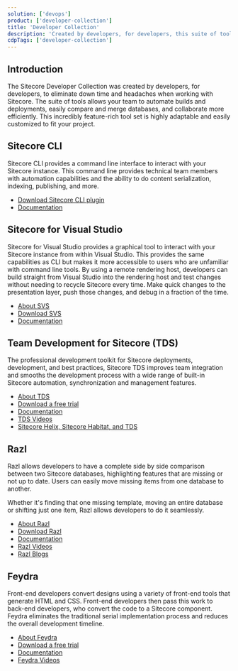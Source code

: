 ```yaml
---
solution: ['devops']
product: ['developer-collection']
title: 'Developer Collection'
description: 'Created by developers, for developers, this suite of tools allows your team to automate builds and deployments, easily compare and merge databases, and collaborate more efficiently.'
cdpTags: ['developer-collection']
---
```


## Introduction

The Sitecore Developer Collection was created by developers, for developers, to eliminate down time and headaches when working with Sitecore. The suite of tools allows your team to automate builds and deployments, easily compare and merge databases, and collaborate more efficiently. This incredibly feature-rich tool set is highly adaptable and easily customized to fit your project.

## Sitecore CLI

Sitecore CLI provides a command line interface to interact with your Sitecore instance. This command line provides technical team members with automation capabilities and the ability to do content serialization, indexing, publishing, and more.

- [Download Sitecore CLI plugin](https://dev.sitecore.net/Downloads/Sitecore_CLI.aspx)
- [Documentation](https://doc.sitecore.com/xp/en/developers/101/developer-tools/sitecore-command-line-interface.html)

## Sitecore for Visual Studio

Sitecore for Visual Studio provides a graphical tool to interact with your Sitecore instance from within Visual Studio. This provides the same capabilities as CLI but makes it more accessible to users who are unfamiliar with command line tools. By using a remote rendering host, developers can build straight from Visual Studio into the rendering host and test changes without needing to recycle Sitecore every time. Make quick changes to the presentation layer, push those changes, and debug in a fraction of the time.

- [About SVS](https://www.teamdevelopmentforsitecore.com/Sitecore-for-Visual-Studio)
- [Download SVS](https://www.teamdevelopmentforsitecore.com/Download/SVS)
- [Documentation](https://doc.sitecore.com/xp/en/developers/101/developer-tools/sitecore-for-visual-studio.html)

## Team Development for Sitecore (TDS)

The professional development toolkit for Sitecore deployments, development, and best practices, Sitecore TDS improves team integration and smooths the development process with a wide range of built-in Sitecore automation, synchronization and management features.

- [About TDS](https://www.teamdevelopmentforsitecore.com/TDS-Classic)
- [Download a free trial](https://www.teamdevelopmentforsitecore.com/TDS-Classic/Free-Trial)
- [Documentation](http://hedgehogdevelopment.github.io/tds/)
- [TDS Videos](https://www.youtube.com/playlist?list=PLb9QmtmxCbhl1uzG_XJ37Sc9fhsJNLfaM)
- [Sitecore Helix, Sitecore Habitat, and TDS](https://www.teamdevelopmentforsitecore.com/Sitecore-Helix-Sitecore-Habitat-TDS)

## Razl

Razl allows developers to have a complete side by side comparison between two Sitecore databases, highlighting features that are missing or not up to date. Users can easily move missing items from one database to another.

Whether it's finding that one missing template, moving an entire database or shifting just one item, Razl allows developers to do it seamlessly.

- [About Razl](https://www.teamdevelopmentforsitecore.com/Razl)
- [Download Razl](https://www.teamdevelopmentforsitecore.com/Download/Razl)
- [Documentation](http://hedgehogdevelopment.github.io/razl/index.html)
- [Razl Videos](https://www.youtube.com/playlist?list=PLb9QmtmxCbhm5RnL42g1Trmr9-z_ZP40J)
- [Razl Blogs](https://www.teamdevelopmentforsitecore.com/Blog?tag=razl)

## Feydra

Front-end developers convert designs using a variety of front-end tools that generate HTML and CSS. Front-end developers then pass this work to back-end developers, who convert the code to a Sitecore component. Feydra eliminates the traditional serial implementation process and reduces the overall development timeline.

- [About Feydra](https://www.teamdevelopmentforsitecore.com/Feydra)
- [Download a free trial](https://www.teamdevelopmentforsitecore.com/Feydra/Free-Trial)
- [Documentation](http://hedgehogdevelopment.github.io/feydra/index.html)
- [Feydra Videos](https://www.youtube.com/playlist?list=PLb9QmtmxCbhm17ZeHD72E44q-tFpxQfvs)
